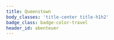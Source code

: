 ```yaml
---
title: Queenstown
body_classes: 'title-center title-h1h2'
badge_class: badge-color-travel
header_id: abenteuer
---
```


